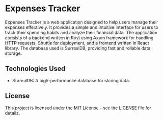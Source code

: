 # Expenses Tracker

Expenses Tracker is a web application designed to help users manage their expenses effectively. It provides a simple and intuitive interface for users to track their spending habits and analyze their financial data. The application consists of a backend written in Rust using Axum framework for handling HTTP requests, Shuttle for deployment, and a frontend written in React library. The database used is SurrealDB, providing fast and reliable data storage.

## Technologies Used

- SurrealDB: A high-performance database for storing data.

## License

This project is licensed under the MIT License - see the [LICENSE](./LICENSE) file for details.
